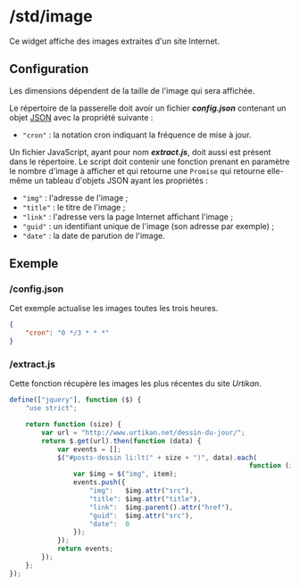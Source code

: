 # /std/image

Ce widget affiche des images extraites d'un site Internet.

## Configuration

Les dimensions dépendent de la taille de l'image qui sera affichée.

Le répertoire de la passerelle doit avoir un fichier ***config.json***
contenant un objet [JSON](http://www.json.org "JavaScript Object Notation")
avec la propriété suivante :

- `"cron"` : la notation cron indiquant la fréquence de mise à jour.

Un fichier JavaScript, ayant pour nom ***extract.js***, doit aussi est présent
dans le répertoire. Le script doit contenir une fonction prenant en paramètre
le nombre d'image à afficher et qui retourne une `Promise` qui retourne
elle-même un tableau d'objets JSON ayant les propriétés :

- `"img"` : l'adresse de l'image ;
- `"title"` : le titre de l'image ;
- `"link"` : l'adresse vers la page Internet affichant l'image ;
- `"guid"` : un identifiant unique de l'image (son adresse par exemple) ;
- `"date"` : la date de parution de l'image.

## Exemple

### /config.json

Cet exemple actualise les images toutes les trois heures.

```JSON
{
    "cron": "0 */3 * * *"
}
```

### /extract.js

Cette fonction récupère les images les plus récentes du site *Urtikan*.

```JavaScript
define(["jquery"], function ($) {
    "use strict";

    return function (size) {
        var url = "http://www.urtikan.net/dessin-du-jour/";
        return $.get(url).then(function (data) {
            var events = [];
            $("#posts-dessin li:lt(" + size + ")", data).each(
                                                            function (i, item) {
                var $img = $("img", item);
                events.push({
                    "img":   $img.attr("src"),
                    "title": $img.attr("title"),
                    "link":  $img.parent().attr("href"),
                    "guid":  $img.attr("src"),
                    "date":  0
                });
            });
            return events;
        });
    };
});

```
